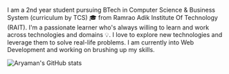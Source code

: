 I am a 2nd year student pursuing BTech in Computer Science & Business System (curriculum by TCS) 🎓 from Ramrao Adik Institute Of Technology (RAIT). I'm a passionate learner who's always willing to learn and work across technologies and domains 💡. I love to explore new technologies and leverage them to solve real-life problems. I am currently into Web Development and working on brushing up my skills.


![Aryaman's GitHub stats](https://github-readme-stats.vercel.app/api?username=MacBold&show_icons=true&theme=radical)
